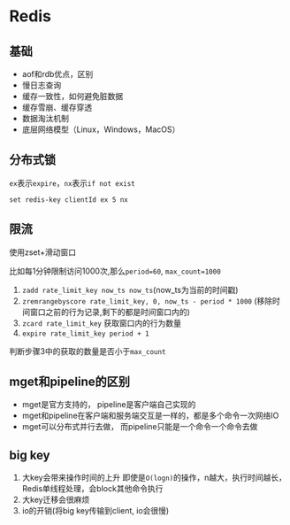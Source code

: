 # Redis

## 基础

- aof和rdb优点，区别
- 慢日志查询
- 缓存一致性，如何避免脏数据
- 缓存雪崩、缓存穿透
- 数据淘汰机制
- 底层网络模型（Linux，Windows，MacOS）

## 分布式锁

`ex`表示`expire`，`nx`表示`if not exist`

```shell
set redis-key clientId ex 5 nx
```

## 限流

使用zset+滑动窗口

比如每1分钟限制访问1000次,那么`period=60`, `max_count=1000`

1. `zadd rate_limit_key now_ts now_ts`(now_ts为当前的时间戳)
2. `zremrangebyscore rate_limit_key, 0, now_ts - period * 1000` (移除时间窗口之前的行为记录,剩下的都是时间窗口内的)
3. `zcard rate_limit_key` 获取窗口内的行为数量
4. `expire rate_limit_key period + 1`

判断步骤3中的获取的数量是否小于`max_count`

## mget和pipeline的区别

- mget是官方支持的， pipeline是客户端自己实现的
- mget和pipeline在客户端和服务端交互是一样的，都是多个命令一次网络IO
- mget可以分布式并行去做， 而pipeline只能是一个命令一个命令去做

## big key

1. 大key会带来操作时间的上升 即使是`O(logn)`的操作，n越大，执行时间越长，Redis单线程处理，会block其他命令执行
2. 大key迁移会很麻烦
3. io的开销(将big key传输到client, io会很慢)